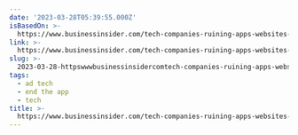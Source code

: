 ```yaml
---
date: '2023-03-28T05:39:55.000Z'
isBasedOn: >-
  https://www.businessinsider.com/tech-companies-ruining-apps-websites-internet-worse-google-facebook-amazon-2023-3?amp
link: >-
  https://www.businessinsider.com/tech-companies-ruining-apps-websites-internet-worse-google-facebook-amazon-2023-3?amp
slug: >-
  2023-03-28-httpswwwbusinessinsidercomtech-companies-ruining-apps-websites-internet-worse-google-facebook-amazon-2023-3amp
tags:
  - ad tech
  - end the app
  - tech
title: >-
  https://www.businessinsider.com/tech-companies-ruining-apps-websites-internet-worse-google-facebook-amazon-2023-3?amp
---
```


